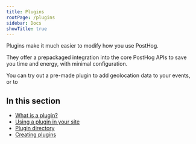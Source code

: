 ```yaml
---
title: Plugins
rootPage: /plugins
sidebar: Docs
showTitle: true
---
```


Plugins make it much easier to modify how you use PostHog.

They offer a prepackaged integration into the core PostHog APIs to save you time and energy, with minimal configuration.

You can try out a pre-made plugin to add geolocation data to your events, or to 

## In this section

* [What is a plugin?](plugins/what-is-a-plugin)
* [Using a plugin in your site](plugins/using-a-plugin-on-your-site)
* [Plugin directory](/plugins)
* [Creating plugins](plugins/creating-plugins)